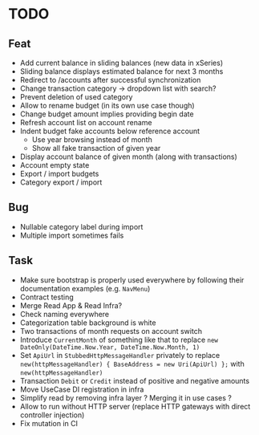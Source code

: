 # TODO

## Feat

- Add current balance in sliding balances (new data in xSeries)
- Sliding balance displays estimated balance for next 3 months
- Redirect to /accounts after successful synchronization
- Change transaction category -> dropdown list with search?
- Prevent deletion of used category
- Allow to rename budget (in its own use case though)
- Change budget amount implies providing begin date
- Refresh account list on account rename
- Indent budget fake accounts below reference account
    - Use year browsing instead of month
    - Show all fake transaction of given year
- Display account balance of given month (along with transactions)
- Account empty state
- Export / import budgets
- Category export / import

## Bug

- Nullable category label during import
- Multiple import sometimes fails

## Task

- Make sure bootstrap is properly used everywhere by following their documentation examples (e.g. `NavMenu`)
- Contract testing
- Merge Read App & Read Infra?
- Check naming everywhere
- Categorization table background is white
- Two transactions of month requests on account switch
- Introduce `CurrentMonth` of something like that to replace `new DateOnly(DateTime.Now.Year, DateTime.Now.Month, 1)`
- Set `ApiUrl` in `StubbedHttpMessageHandler` privately to replace
  `new(httpMessageHandler) { BaseAddress = new Uri(ApiUrl) };` with `new(httpMessageHandler)`
- Transaction `Debit` or `Credit` instead of positive and negative amounts
- Move UseCase DI registration in infra
- Simplify read by removing infra layer ? Merging it in use cases ?
- Allow to run without HTTP server (replace HTTP gateways with direct controller injection)
- Fix mutation in CI
